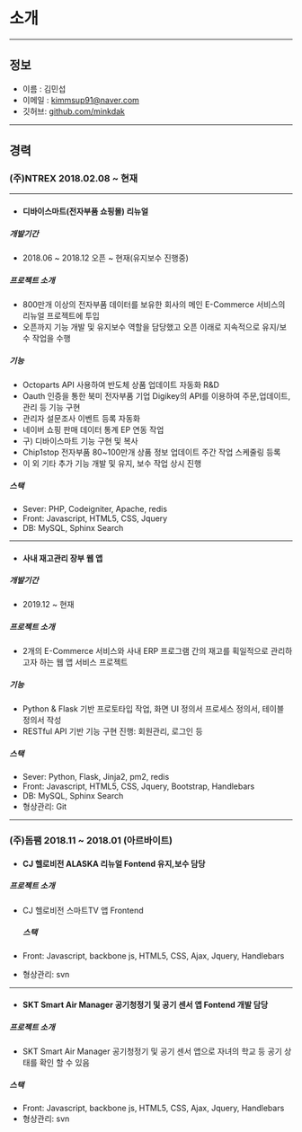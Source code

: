 # 소개
---
## 정보
- 이름 : 김민섭
- 이메일 : kimmsup91@naver.com
- 깃허브: [github.com/minkdak](https://github.com/minkdak)
---
## 경력
### **(주)NTREX**  2018.02.08 ~ 현재
---
  - #### 디바이스마트(전자부품 쇼핑몰) 리뉴얼 
  
 ##### 개발기간 
 * 2018.06 ~ 2018.12 오픈 ~ 현재(유지보수 진행중)
 
 ##### 프로젝트 소개
- 800만개 이상의 전자부품 데이터를 보유한 회사의 메인 E-Commerce 서비스의 리뉴얼 프로젝트에 투입
- 오픈까지 기능 개발 및 유지보수 역할을 담당했고 오픈 이래로 지속적으로 유지/보수 작업을 수행

 ##### 기능
- Octoparts API 사용하여 반도체 상품 업데이트 자동화 R&D
- Oauth 인증을 통한 북미 전자부품 기업 Digikey의 API를 이용하여 주문,업데이트,관리 등 기능 구현
- 관리자 설문조사 이벤트 등록 자동화
- 네이버 쇼핑 판매 데이터 통계 EP 연동 작업
- 구) 디바이스마트 기능 구현 및 복사
- Chip1stop 전자부품 80~100만개 상품 정보 업데이트 주간 작업 스케줄링 등록
- 이 외 기타 추가 기능 개발 및 유지, 보수 작업 상시 진행

 ##### 스택
- Sever: PHP, Codeigniter, Apache, redis
- Front: Javascript, HTML5, CSS, Jquery
- DB: MySQL, Sphinx Search

---

- #### 사내 재고관리 장부 웹 앱
 ##### 개발기간 
  * 2019.12 ~ 현재
  
 ##### 프로젝트 소개
 - 2개의 E-Commerce 서비스와 사내 ERP 프로그램 간의 재고를 획일적으로 관리하고자 하는 웹 앱 서비스 프로젝트

 ##### 기능
 - Python & Flask 기반 프로토타입 작업, 화면 UI 정의서 프로세스 정의서, 테이블 정의서 작성
 - RESTful API 기반 기능 구현 진행: 회원관리, 로그인 등

 ##### 스택
 - Sever: Python, Flask, Jinja2, pm2, redis
 - Front: Javascript, HTML5, CSS, Jquery, Bootstrap, Handlebars
 - DB: MySQL, Sphinx Search
 - 형상관리: Git

***
### **(주)돔팸**  2018.11 ~ 2018.01 (아르바이트)
  - #### CJ 헬로비전 ALASKA 리뉴얼 Fontend 유지,보수 담당
   ##### 프로젝트 소개
 - CJ 헬로비전 스마트TV 앱 Frontend
 
   ##### 스택
- Front: Javascript, backbone js, HTML5, CSS, Ajax, Jquery, Handlebars
- 형상관리: svn
---
  - #### SKT Smart Air Manager 공기청정기 및 공기 센서 앱 Fontend 개발 담당
  ##### 프로젝트 소개
  - SKT Smart Air Manager 공기청정기 및 공기 센서 앱으로 자녀의 학교 등 공기 상태를 확인 할 수 있음

  ##### 스택
  - Front: Javascript, backbone js, HTML5, CSS, Ajax, Jquery, Handlebars
  - 형상관리: svn
